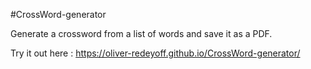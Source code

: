 #CrossWord-generator

Generate a crossword from a list of words and save it as a PDF.

Try it out here : https://oliver-redeyoff.github.io/CrossWord-generator/
